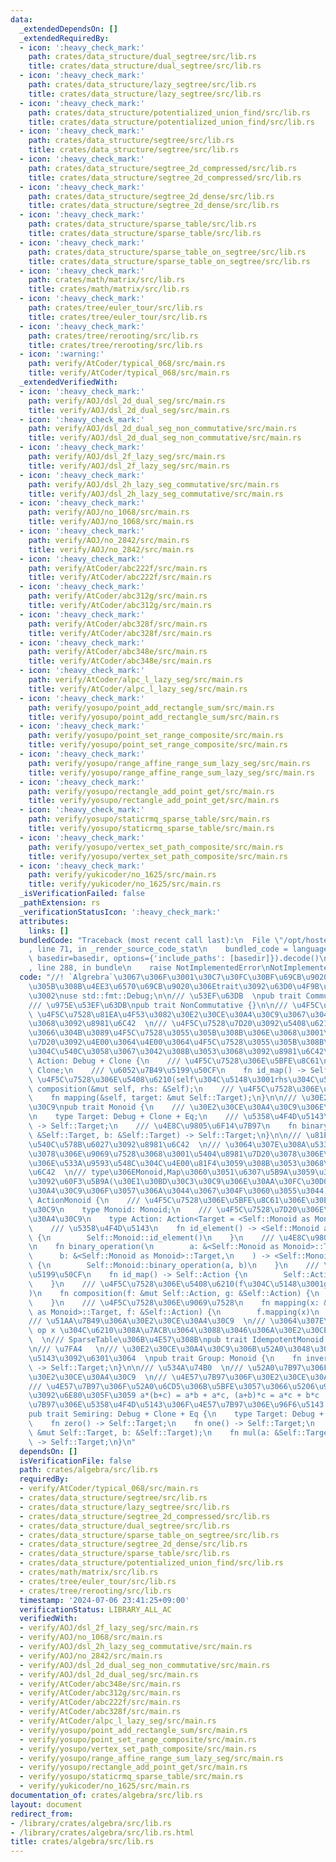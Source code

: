 ```yaml
---
data:
  _extendedDependsOn: []
  _extendedRequiredBy:
  - icon: ':heavy_check_mark:'
    path: crates/data_structure/dual_segtree/src/lib.rs
    title: crates/data_structure/dual_segtree/src/lib.rs
  - icon: ':heavy_check_mark:'
    path: crates/data_structure/lazy_segtree/src/lib.rs
    title: crates/data_structure/lazy_segtree/src/lib.rs
  - icon: ':heavy_check_mark:'
    path: crates/data_structure/potentialized_union_find/src/lib.rs
    title: crates/data_structure/potentialized_union_find/src/lib.rs
  - icon: ':heavy_check_mark:'
    path: crates/data_structure/segtree/src/lib.rs
    title: crates/data_structure/segtree/src/lib.rs
  - icon: ':heavy_check_mark:'
    path: crates/data_structure/segtree_2d_compressed/src/lib.rs
    title: crates/data_structure/segtree_2d_compressed/src/lib.rs
  - icon: ':heavy_check_mark:'
    path: crates/data_structure/segtree_2d_dense/src/lib.rs
    title: crates/data_structure/segtree_2d_dense/src/lib.rs
  - icon: ':heavy_check_mark:'
    path: crates/data_structure/sparse_table/src/lib.rs
    title: crates/data_structure/sparse_table/src/lib.rs
  - icon: ':heavy_check_mark:'
    path: crates/data_structure/sparse_table_on_segtree/src/lib.rs
    title: crates/data_structure/sparse_table_on_segtree/src/lib.rs
  - icon: ':heavy_check_mark:'
    path: crates/math/matrix/src/lib.rs
    title: crates/math/matrix/src/lib.rs
  - icon: ':heavy_check_mark:'
    path: crates/tree/euler_tour/src/lib.rs
    title: crates/tree/euler_tour/src/lib.rs
  - icon: ':heavy_check_mark:'
    path: crates/tree/rerooting/src/lib.rs
    title: crates/tree/rerooting/src/lib.rs
  - icon: ':warning:'
    path: verify/AtCoder/typical_068/src/main.rs
    title: verify/AtCoder/typical_068/src/main.rs
  _extendedVerifiedWith:
  - icon: ':heavy_check_mark:'
    path: verify/AOJ/dsl_2d_dual_seg/src/main.rs
    title: verify/AOJ/dsl_2d_dual_seg/src/main.rs
  - icon: ':heavy_check_mark:'
    path: verify/AOJ/dsl_2d_dual_seg_non_commutative/src/main.rs
    title: verify/AOJ/dsl_2d_dual_seg_non_commutative/src/main.rs
  - icon: ':heavy_check_mark:'
    path: verify/AOJ/dsl_2f_lazy_seg/src/main.rs
    title: verify/AOJ/dsl_2f_lazy_seg/src/main.rs
  - icon: ':heavy_check_mark:'
    path: verify/AOJ/dsl_2h_lazy_seg_commutative/src/main.rs
    title: verify/AOJ/dsl_2h_lazy_seg_commutative/src/main.rs
  - icon: ':heavy_check_mark:'
    path: verify/AOJ/no_1068/src/main.rs
    title: verify/AOJ/no_1068/src/main.rs
  - icon: ':heavy_check_mark:'
    path: verify/AOJ/no_2842/src/main.rs
    title: verify/AOJ/no_2842/src/main.rs
  - icon: ':heavy_check_mark:'
    path: verify/AtCoder/abc222f/src/main.rs
    title: verify/AtCoder/abc222f/src/main.rs
  - icon: ':heavy_check_mark:'
    path: verify/AtCoder/abc312g/src/main.rs
    title: verify/AtCoder/abc312g/src/main.rs
  - icon: ':heavy_check_mark:'
    path: verify/AtCoder/abc328f/src/main.rs
    title: verify/AtCoder/abc328f/src/main.rs
  - icon: ':heavy_check_mark:'
    path: verify/AtCoder/abc348e/src/main.rs
    title: verify/AtCoder/abc348e/src/main.rs
  - icon: ':heavy_check_mark:'
    path: verify/AtCoder/alpc_l_lazy_seg/src/main.rs
    title: verify/AtCoder/alpc_l_lazy_seg/src/main.rs
  - icon: ':heavy_check_mark:'
    path: verify/yosupo/point_add_rectangle_sum/src/main.rs
    title: verify/yosupo/point_add_rectangle_sum/src/main.rs
  - icon: ':heavy_check_mark:'
    path: verify/yosupo/point_set_range_composite/src/main.rs
    title: verify/yosupo/point_set_range_composite/src/main.rs
  - icon: ':heavy_check_mark:'
    path: verify/yosupo/range_affine_range_sum_lazy_seg/src/main.rs
    title: verify/yosupo/range_affine_range_sum_lazy_seg/src/main.rs
  - icon: ':heavy_check_mark:'
    path: verify/yosupo/rectangle_add_point_get/src/main.rs
    title: verify/yosupo/rectangle_add_point_get/src/main.rs
  - icon: ':heavy_check_mark:'
    path: verify/yosupo/staticrmq_sparse_table/src/main.rs
    title: verify/yosupo/staticrmq_sparse_table/src/main.rs
  - icon: ':heavy_check_mark:'
    path: verify/yosupo/vertex_set_path_composite/src/main.rs
    title: verify/yosupo/vertex_set_path_composite/src/main.rs
  - icon: ':heavy_check_mark:'
    path: verify/yukicoder/no_1625/src/main.rs
    title: verify/yukicoder/no_1625/src/main.rs
  _isVerificationFailed: false
  _pathExtension: rs
  _verificationStatusIcon: ':heavy_check_mark:'
  attributes:
    links: []
  bundledCode: "Traceback (most recent call last):\n  File \"/opt/hostedtoolcache/Python/3.10.14/x64/lib/python3.10/site-packages/onlinejudge_verify/documentation/build.py\"\
    , line 71, in _render_source_code_stat\n    bundled_code = language.bundle(stat.path,\
    \ basedir=basedir, options={'include_paths': [basedir]}).decode()\n  File \"/opt/hostedtoolcache/Python/3.10.14/x64/lib/python3.10/site-packages/onlinejudge_verify/languages/rust.py\"\
    , line 288, in bundle\n    raise NotImplementedError\nNotImplementedError\n"
  code: "//! `Algrebra`\u3067\u306F\u3001\u30C7\u30FC\u30BF\u69CB\u9020\u306B\u4E57\
    \u305B\u308B\u4EE3\u6570\u69CB\u9020\u306Etrait\u3092\u63D0\u4F9B\u3057\u307E\u3059\
    \u3002\nuse std::fmt::Debug;\n\n/// \u53EF\u63DB  \npub trait Commutative {}\n\
    /// \u975E\u53EF\u63DB\npub trait NonCommutative {}\n\n/// \u4F5C\u7528  \n///\
    \ \u4F5C\u7528\u81EA\u4F53\u3082\u30E2\u30CE\u30A4\u30C9\u3067\u3042\u308B\u3053\
    \u3068\u3092\u8981\u6C42  \n/// \u4F5C\u7528\u7D20\u3092\u5408\u6210\u3055\u305B\
    \u3066\u304B\u3089\u4F5C\u7528\u3055\u305B\u308B\u306E\u3068\u3001\u4F5C\u7528\
    \u7D20\u3092\u4E00\u3064\u4E00\u3064\u4F5C\u7528\u3055\u305B\u308B\u7D50\u679C\
    \u304C\u540C\u3058\u3067\u3042\u308B\u3053\u3068\u3092\u8981\u6C42\npub trait\
    \ Action: Debug + Clone {\n    /// \u4F5C\u7528\u306E\u5BFE\u8C61\n    type Target:\
    \ Clone;\n    /// \u6052\u7B49\u5199\u50CF\n    fn id_map() -> Self;\n    ///\
    \ \u4F5C\u7528\u306E\u5408\u6210(self\u304C\u5148\u3001rhs\u304C\u5F8C)\n    fn\
    \ composition(&mut self, rhs: &Self);\n    /// \u4F5C\u7528\u306E\u9069\u7528\n\
    \    fn mapping(&self, target: &mut Self::Target);\n}\n\n/// \u30E2\u30CE\u30A4\
    \u30C9\npub trait Monoid {\n    /// \u30E2\u30CE\u30A4\u30C9\u306E\u8981\u7D20\
    \n    type Target: Debug + Clone + Eq;\n    /// \u5358\u4F4D\u5143\n    fn id_element()\
    \ -> Self::Target;\n    /// \u4E8C\u9805\u6F14\u7B97\n    fn binary_operation(a:\
    \ &Self::Target, b: &Self::Target) -> Self::Target;\n}\n\n/// \u81EA\u5DF1\u6E96\
    \u540C\u578B\u6027\u3092\u8981\u6C42  \n/// \u3064\u307E\u308A\u533A\u9593\u548C\
    \u3078\u306E\u9069\u7528\u3068\u3001\u5404\u8981\u7D20\u3078\u306E\u9069\u7528\
    \u306E\u533A\u9593\u548C\u304C\u4E00\u81F4\u3059\u308B\u3053\u3068\u3092\u8981\
    \u6C42  \n/// type\u306EMonoid,Map\u3060\u3051\u6307\u5B9A\u3059\u308B\u3053\u3068\
    \u3092\u60F3\u5B9A(\u30E1\u30BD\u30C3\u30C9\u306E\u30AA\u30FC\u30D0\u30FC\u30E9\
    \u30A4\u30C9\u306F\u3057\u306A\u3044\u3067\u304F\u3060\u3055\u3044)  \npub trait\
    \ ActionMonoid {\n    /// \u4F5C\u7528\u306E\u5BFE\u8C61\u306E\u30E2\u30CE\u30A4\
    \u30C9\n    type Monoid: Monoid;\n    /// \u4F5C\u7528\u7D20\u306E\u30E2\u30CE\
    \u30A4\u30C9\n    type Action: Action<Target = <Self::Monoid as Monoid>::Target>;\n\
    \    /// \u5358\u4F4D\u5143\n    fn id_element() -> <Self::Monoid as Monoid>::Target\
    \ {\n        Self::Monoid::id_element()\n    }\n    /// \u4E8C\u9805\u6F14\u7B97\
    \n    fn binary_operation(\n        a: &<Self::Monoid as Monoid>::Target,\n  \
    \      b: &<Self::Monoid as Monoid>::Target,\n    ) -> <Self::Monoid as Monoid>::Target\
    \ {\n        Self::Monoid::binary_operation(a, b)\n    }\n    /// \u6052\u7B49\
    \u5199\u50CF\n    fn id_map() -> Self::Action {\n        Self::Action::id_map()\n\
    \    }\n    /// \u4F5C\u7528\u306E\u5408\u6210(f\u304C\u5148\u3001g\u304C\u5F8C\
    )\n    fn composition(f: &mut Self::Action, g: &Self::Action) {\n        f.composition(g)\n\
    \    }\n    /// \u4F5C\u7528\u306E\u9069\u7528\n    fn mapping(x: &mut <Self::Monoid\
    \ as Monoid>::Target, f: &Self::Action) {\n        f.mapping(x)\n    }\n}\n\n\
    /// \u51AA\u7B49\u306A\u30E2\u30CE\u30A4\u30C9  \n/// \u3064\u307E\u308A x = x\
    \ op x \u304C\u6210\u308A\u7ACB\u3064\u3088\u3046\u306A\u30E2\u30CE\u30A4\u30C9\
    \  \n/// SparseTable\u306B\u4E57\u308B\npub trait IdempotentMonoid: Monoid {}\n\
    \n/// \u7FA4   \n/// \u30E2\u30CE\u30A4\u30C9\u306B\u52A0\u3048\u3066\u3001\u9006\
    \u5143\u3092\u6301\u3064  \npub trait Group: Monoid {\n    fn inverse(a: &Self::Target)\
    \ -> Self::Target;\n}\n\n/// \u534A\u74B0  \n/// \u52A0\u7B97\u306F\u53EF\u63DB\
    \u30E2\u30CE\u30A4\u30C9  \n/// \u4E57\u7B97\u306F\u30E2\u30CE\u30A4\u30C9  \n\
    /// \u4E57\u7B97\u306F\u52A0\u6CD5\u306B\u5BFE\u3057\u3066\u5206\u914D\u6CD5\u5247\
    \u3092\u6E80\u305F\u3059 a*(b+c) = a*b + a*c, (a+b)*c = a*c + b*c  \n/// \u52A0\
    \u7B97\u306E\u5358\u4F4D\u5143\u306F\u4E57\u7B97\u306E\u96F6\u5143 0*a=a*0=0\n\
    pub trait Semiring: Debug + Clone + Eq {\n    type Target: Debug + Clone + Eq;\n\
    \    fn zero() -> Self::Target;\n    fn one() -> Self::Target;\n    fn add_assign(a:\
    \ &mut Self::Target, b: &Self::Target);\n    fn mul(a: &Self::Target, b: &Self::Target)\
    \ -> Self::Target;\n}\n"
  dependsOn: []
  isVerificationFile: false
  path: crates/algebra/src/lib.rs
  requiredBy:
  - verify/AtCoder/typical_068/src/main.rs
  - crates/data_structure/segtree/src/lib.rs
  - crates/data_structure/lazy_segtree/src/lib.rs
  - crates/data_structure/segtree_2d_compressed/src/lib.rs
  - crates/data_structure/dual_segtree/src/lib.rs
  - crates/data_structure/sparse_table_on_segtree/src/lib.rs
  - crates/data_structure/segtree_2d_dense/src/lib.rs
  - crates/data_structure/sparse_table/src/lib.rs
  - crates/data_structure/potentialized_union_find/src/lib.rs
  - crates/math/matrix/src/lib.rs
  - crates/tree/euler_tour/src/lib.rs
  - crates/tree/rerooting/src/lib.rs
  timestamp: '2024-07-06 23:41:25+09:00'
  verificationStatus: LIBRARY_ALL_AC
  verifiedWith:
  - verify/AOJ/dsl_2f_lazy_seg/src/main.rs
  - verify/AOJ/no_1068/src/main.rs
  - verify/AOJ/dsl_2h_lazy_seg_commutative/src/main.rs
  - verify/AOJ/no_2842/src/main.rs
  - verify/AOJ/dsl_2d_dual_seg_non_commutative/src/main.rs
  - verify/AOJ/dsl_2d_dual_seg/src/main.rs
  - verify/AtCoder/abc348e/src/main.rs
  - verify/AtCoder/abc312g/src/main.rs
  - verify/AtCoder/abc222f/src/main.rs
  - verify/AtCoder/abc328f/src/main.rs
  - verify/AtCoder/alpc_l_lazy_seg/src/main.rs
  - verify/yosupo/point_add_rectangle_sum/src/main.rs
  - verify/yosupo/point_set_range_composite/src/main.rs
  - verify/yosupo/vertex_set_path_composite/src/main.rs
  - verify/yosupo/range_affine_range_sum_lazy_seg/src/main.rs
  - verify/yosupo/rectangle_add_point_get/src/main.rs
  - verify/yosupo/staticrmq_sparse_table/src/main.rs
  - verify/yukicoder/no_1625/src/main.rs
documentation_of: crates/algebra/src/lib.rs
layout: document
redirect_from:
- /library/crates/algebra/src/lib.rs
- /library/crates/algebra/src/lib.rs.html
title: crates/algebra/src/lib.rs
---
```

